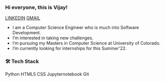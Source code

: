 ### Hi everyone, this is Vijay!

[LINKEDIN](https://www.linkedin.com/in/vijaya-simha-bheemi-reddy/)
[GMAIL](vijaysrc3@gmail.com)

- I am a Computer Science Engineer who is much into Software Development.
- I’m interested in taking new challenges. 
- I’m pursuing my Masters in Computer Science at University of Colorado. 
- I’m currently looking for internships for this Summer'22.


### 🛠  Tech Stack
Python 
 HTML5 
 CSS 
 Jupyternotebook 
 Git




<!---
vijaysrc3/vijaysrc3 is a ✨ special ✨ repository because its `README.md` (this file) appears on your GitHub profile.
You can click the Preview link to take a look at your changes.
--->

